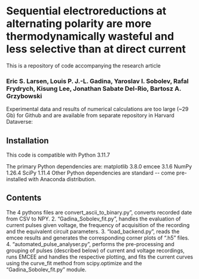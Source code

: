 # Sequential electroreductions at alternating polarity are more thermodynamically wasteful and less selective than at direct current
This is a repository of code accompanying the research article

### Eric S. Larsen, Louis P. J.-L. Gadina, Yaroslav I. Sobolev, Rafal Frydrych, Kisung Lee, Jonathan Sabate Del-Rio, Bartosz A. Grzybowski

Experimental data and results of numerical calculations are too large (~29 Gb) for Github and are available from separate repository in Harvard Dataverse: 

## Installation
This code is compatible with Python 3.11.7

The primary Python dependencies are:
matplotlib 3.8.0
emcee 3.1.6
NumPy 1.26.4
SciPy 1.11.4
Other Python dependencies are standard -- come pre-installed with Anaconda distribution.

## Contents
The 4 pythons files are 
convert_ascii_to_binary.py”, converts recorded date from CSV to NPY.
2.	“Gadina_Sobolev_fit.py”, handles the evaluation of current pulses given voltage, the frequency of acquisition of the recording and the equivalent circuit parameters.
3.	“load_backend.py”, reads the emcee results and generates the corresponding corner plots of “.h5” files.
4.	“automated_pulse_analyser.py”, performs the pre-processing and grouping of pulses (described below) of current and voltage recordings, runs EMCEE and handles the respective plotting, and fits the current curves using the curve_fit method from scipy.optimize and the “Gadina_Sobolev_fit.py” module.
